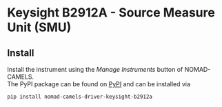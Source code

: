 # Keysight B2912A - Source Measure Unit (SMU)

## Install
Install the instrument using the _Manage Instruments_ button of NOMAD-CAMELS.\
The PyPI package can be found on [PyPI](https://pypi.org/project/nomad-camels-driver-keysight-b2912a/) and can be installed via 

```powershell
pip install nomad-camels-driver-keysight-b2912a
```

